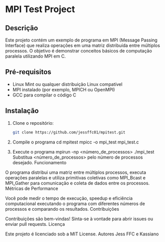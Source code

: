 # MPI Test Project

## Descrição

Este projeto contém um exemplo de programa em MPI (Message Passing Interface) que realiza operações em uma matriz distribuída entre múltiplos processos. O objetivo é demonstrar conceitos básicos de computação paralela utilizando MPI em C.

## Pré-requisitos

- Linux Mint ou qualquer distribuição Linux compatível
- MPI instalado (por exemplo, MPICH ou OpenMPI)
- GCC para compilar o código C

## Instalação

1. Clone o repositório:

   ```bash
   git clone https://github.com/jessffc01/mpitest.git
2. Compile o programa
    cd mpitest
mpicc -o mpi_test mpi_test.c
3. Execute o programa
   mpirun -np <número_de_processos> ./mpi_test
Substitua <número_de_processos> pelo número de processos desejado.
Funcionamento

O programa distribui uma matriz entre múltiplos processos, executa operações paralelas e utiliza primitivas coletivas como MPI_Bcast e MPI_Gather para comunicação e coleta de dados entre os processos.
Métricas de Performance

Você pode medir o tempo de execução, speedup e eficiência computacional executando o programa com diferentes números de processos e comparando os resultados.
Contribuições

Contribuições são bem-vindas! Sinta-se à vontade para abrir issues ou enviar pull requests.
Licença

Este projeto é licenciado sob a MIT License.
Autores
Jess FFC e Kassiano
